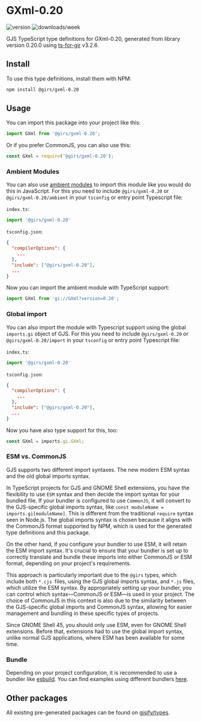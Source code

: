 
# GXml-0.20

![version](https://img.shields.io/npm/v/@girs/gxml-0.20)
![downloads/week](https://img.shields.io/npm/dw/@girs/gxml-0.20)


GJS TypeScript type definitions for GXml-0.20, generated from library version 0.20.0 using [ts-for-gir](https://github.com/gjsify/ts-for-gir) v3.2.6.


## Install

To use this type definitions, install them with NPM:
```bash
npm install @girs/gxml-0.20
```

## Usage

You can import this package into your project like this:
```ts
import GXml from '@girs/gxml-0.20';
```

Or if you prefer CommonJS, you can also use this:
```ts
const GXml = require('@girs/gxml-0.20');
```

### Ambient Modules

You can also use [ambient modules](https://github.com/gjsify/ts-for-gir/tree/main/packages/cli#ambient-modules) to import this module like you would do this in JavaScript.
For this you need to include `@girs/gxml-0.20` or `@girs/gxml-0.20/ambient` in your `tsconfig` or entry point Typescript file:

`index.ts`:
```ts
import '@girs/gxml-0.20'
```

`tsconfig.json`:
```json
{
  "compilerOptions": {
    ...
  },
  "include": ["@girs/gxml-0.20"],
  ...
}
```

Now you can import the ambient module with TypeScript support: 

```ts
import GXml from 'gi://GXml?version=0.20';
```

### Global import

You can also import the module with Typescript support using the global `imports.gi` object of GJS.
For this you need to include `@girs/gxml-0.20` or `@girs/gxml-0.20/import` in your `tsconfig` or entry point Typescript file:

`index.ts`:
```ts
import '@girs/gxml-0.20'
```

`tsconfig.json`:
```json
{
  "compilerOptions": {
    ...
  },
  "include": ["@girs/gxml-0.20"],
  ...
}
```

Now you have also type support for this, too:

```ts
const GXml = imports.gi.GXml;
```


### ESM vs. CommonJS

GJS supports two different import syntaxes. The new modern ESM syntax and the old global imports syntax.

In TypeScript projects for GJS and GNOME Shell extensions, you have the flexibility to use `ESM` syntax and then decide the import syntax for your bundled file. If your bundler is configured to use `CommonJS`, it will convert to the GJS-specific global imports syntax, like `const moduleName = imports.gi[moduleName]`. This is different from the traditional `require` syntax seen in Node.js. The global imports syntax is chosen because it aligns with the CommonJS format supported by NPM, which is used for the generated type definitions and this package.

On the other hand, if you configure your bundler to use ESM, it will retain the ESM import syntax. It's crucial to ensure that your bundler is set up to correctly translate and bundle these imports into either CommonJS or ESM format, depending on your project's requirements.

This approach is particularly important due to the `@girs` types, which include both `*.cjs `files, using the GJS global imports syntax, and `*.js` files, which utilize the ESM syntax. By appropriately setting up your bundler, you can control which syntax—CommonJS or ESM—is used in your project. The choice of CommonJS in this context is also due to the similarity between the GJS-specific global imports and CommonJS syntax, allowing for easier management and bundling in these specific types of projects.

Since GNOME Shell 45, you should only use ESM, even for GNOME Shell extensions. Before that, extensions had to use the global import syntax, unlike normal GJS applications, where ESM has been available for some time.

### Bundle

Depending on your project configuration, it is recommended to use a bundler like [esbuild](https://esbuild.github.io/). You can find examples using different bundlers [here](https://github.com/gjsify/ts-for-gir/tree/main/examples).

## Other packages

All existing pre-generated packages can be found on [gjsify/types](https://github.com/gjsify/types).

